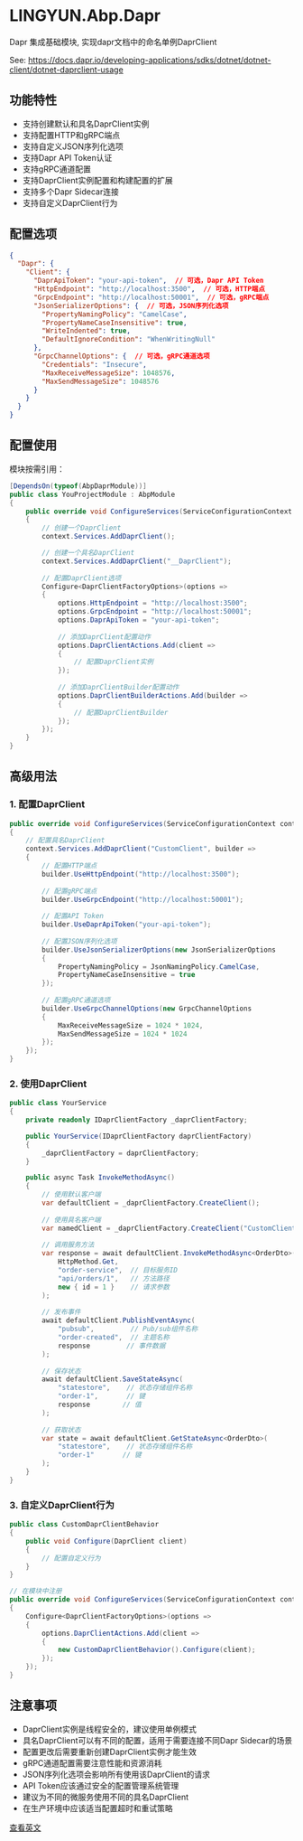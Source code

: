 # LINGYUN.Abp.Dapr

Dapr 集成基础模块, 实现dapr文档中的命名单例DaprClient

See: https://docs.dapr.io/developing-applications/sdks/dotnet/dotnet-client/dotnet-daprclient-usage

## 功能特性

* 支持创建默认和具名DaprClient实例
* 支持配置HTTP和gRPC端点
* 支持自定义JSON序列化选项
* 支持Dapr API Token认证
* 支持gRPC通道配置
* 支持DaprClient实例配置和构建配置的扩展
* 支持多个Dapr Sidecar连接
* 支持自定义DaprClient行为

## 配置选项

```json
{
  "Dapr": {
    "Client": {
      "DaprApiToken": "your-api-token",  // 可选，Dapr API Token
      "HttpEndpoint": "http://localhost:3500",  // 可选，HTTP端点
      "GrpcEndpoint": "http://localhost:50001",  // 可选，gRPC端点
      "JsonSerializerOptions": {  // 可选，JSON序列化选项
        "PropertyNamingPolicy": "CamelCase",
        "PropertyNameCaseInsensitive": true,
        "WriteIndented": true,
        "DefaultIgnoreCondition": "WhenWritingNull"
      },
      "GrpcChannelOptions": {  // 可选，gRPC通道选项
        "Credentials": "Insecure",
        "MaxReceiveMessageSize": 1048576,
        "MaxSendMessageSize": 1048576
      }
    }
  }
}
```

## 配置使用

模块按需引用：

```csharp
[DependsOn(typeof(AbpDaprModule))]
public class YouProjectModule : AbpModule
{
    public override void ConfigureServices(ServiceConfigurationContext context)
    {
        // 创建一个DaprClient
        context.Services.AddDaprClient();

        // 创建一个具名DaprClient
        context.Services.AddDaprClient("__DaprClient");
        
        // 配置DaprClient选项
        Configure<DaprClientFactoryOptions>(options =>
        {
            options.HttpEndpoint = "http://localhost:3500";
            options.GrpcEndpoint = "http://localhost:50001";
            options.DaprApiToken = "your-api-token";
            
            // 添加DaprClient配置动作
            options.DaprClientActions.Add(client =>
            {
                // 配置DaprClient实例
            });
            
            // 添加DaprClientBuilder配置动作
            options.DaprClientBuilderActions.Add(builder =>
            {
                // 配置DaprClientBuilder
            });
        });
    }
}
```

## 高级用法

### 1. 配置DaprClient

```csharp
public override void ConfigureServices(ServiceConfigurationContext context)
{
    // 配置具名DaprClient
    context.Services.AddDaprClient("CustomClient", builder =>
    {
        // 配置HTTP端点
        builder.UseHttpEndpoint("http://localhost:3500");
        
        // 配置gRPC端点
        builder.UseGrpcEndpoint("http://localhost:50001");
        
        // 配置API Token
        builder.UseDaprApiToken("your-api-token");
        
        // 配置JSON序列化选项
        builder.UseJsonSerializerOptions(new JsonSerializerOptions
        {
            PropertyNamingPolicy = JsonNamingPolicy.CamelCase,
            PropertyNameCaseInsensitive = true
        });
        
        // 配置gRPC通道选项
        builder.UseGrpcChannelOptions(new GrpcChannelOptions
        {
            MaxReceiveMessageSize = 1024 * 1024,
            MaxSendMessageSize = 1024 * 1024
        });
    });
}
```

### 2. 使用DaprClient

```csharp
public class YourService
{
    private readonly IDaprClientFactory _daprClientFactory;

    public YourService(IDaprClientFactory daprClientFactory)
    {
        _daprClientFactory = daprClientFactory;
    }

    public async Task InvokeMethodAsync()
    {
        // 使用默认客户端
        var defaultClient = _daprClientFactory.CreateClient();
        
        // 使用具名客户端
        var namedClient = _daprClientFactory.CreateClient("CustomClient");
        
        // 调用服务方法
        var response = await defaultClient.InvokeMethodAsync<OrderDto>(
            HttpMethod.Get,
            "order-service",  // 目标服务ID
            "api/orders/1",   // 方法路径
            new { id = 1 }    // 请求参数
        );
        
        // 发布事件
        await defaultClient.PublishEventAsync(
            "pubsub",         // Pub/sub组件名称
            "order-created",  // 主题名称
            response         // 事件数据
        );
        
        // 保存状态
        await defaultClient.SaveStateAsync(
            "statestore",    // 状态存储组件名称
            "order-1",       // 键
            response        // 值
        );
        
        // 获取状态
        var state = await defaultClient.GetStateAsync<OrderDto>(
            "statestore",    // 状态存储组件名称
            "order-1"       // 键
        );
    }
}
```

### 3. 自定义DaprClient行为

```csharp
public class CustomDaprClientBehavior
{
    public void Configure(DaprClient client)
    {
        // 配置自定义行为
    }
}

// 在模块中注册
public override void ConfigureServices(ServiceConfigurationContext context)
{
    Configure<DaprClientFactoryOptions>(options =>
    {
        options.DaprClientActions.Add(client =>
        {
            new CustomDaprClientBehavior().Configure(client);
        });
    });
}
```

## 注意事项

* DaprClient实例是线程安全的，建议使用单例模式
* 具名DaprClient可以有不同的配置，适用于需要连接不同Dapr Sidecar的场景
* 配置更改后需要重新创建DaprClient实例才能生效
* gRPC通道配置需要注意性能和资源消耗
* JSON序列化选项会影响所有使用该DaprClient的请求
* API Token应该通过安全的配置管理系统管理
* 建议为不同的微服务使用不同的具名DaprClient
* 在生产环境中应该适当配置超时和重试策略

[查看英文](README.EN.md)

